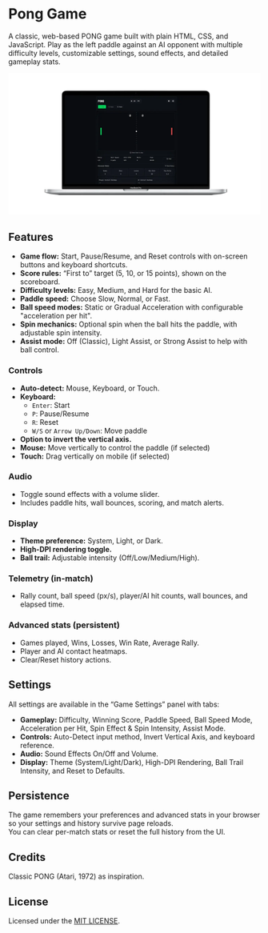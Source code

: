 # Pong Game

A classic, web-based PONG game built with plain HTML, CSS, and JavaScript. Play as the left paddle against an AI opponent with multiple difficulty levels, customizable settings, sound effects, and detailed gameplay stats.

![Screenshot](screenshot.webp)

## Features

- **Game flow:** Start, Pause/Resume, and Reset controls with on-screen buttons and keyboard shortcuts.
- **Score rules:** “First to” target (5, 10, or 15 points), shown on the scoreboard.
- **Difficulty levels:** Easy, Medium, and Hard for the basic AI.
- **Paddle speed:** Choose Slow, Normal, or Fast.
- **Ball speed modes:** Static or Gradual Acceleration with configurable "acceleration per hit".
- **Spin mechanics:** Optional spin when the ball hits the paddle, with adjustable spin intensity.
- **Assist mode:** Off (Classic), Light Assist, or Strong Assist to help with ball control.

### Controls

- **Auto-detect:** Mouse, Keyboard, or Touch.
- **Keyboard:**  
  - `Enter`: Start  
  - `P`: Pause/Resume  
  - `R`: Reset  
  - `W/S` or `Arrow Up/Down`: Move paddle
- **Option to invert the vertical axis.**
- **Mouse:** Move vertically to control the paddle (if selected)
- **Touch:** Drag vertically on mobile (if selected)

### Audio

- Toggle sound effects with a volume slider.
- Includes paddle hits, wall bounces, scoring, and match alerts.

### Display

- **Theme preference:** System, Light, or Dark.
- **High-DPI rendering toggle.**
- **Ball trail:** Adjustable intensity (Off/Low/Medium/High).

### Telemetry (in-match)

- Rally count, ball speed (px/s), player/AI hit counts, wall bounces, and elapsed time.

### Advanced stats (persistent)

- Games played, Wins, Losses, Win Rate, Average Rally.
- Player and AI contact heatmaps.
- Clear/Reset history actions.

## Settings

All settings are available in the “Game Settings” panel with tabs:

- **Gameplay:** Difficulty, Winning Score, Paddle Speed, Ball Speed Mode, Acceleration per Hit, Spin Effect & Spin Intensity, Assist Mode.
- **Controls:** Auto-Detect input method, Invert Vertical Axis, and keyboard reference.
- **Audio:** Sound Effects On/Off and Volume.
- **Display:** Theme (System/Light/Dark), High-DPI Rendering, Ball Trail Intensity, and Reset to Defaults.

## Persistence

The game remembers your preferences and advanced stats in your browser so your settings and history survive page reloads.  
You can clear per-match stats or reset the full history from the UI.

## Credits

Classic PONG (Atari, 1972) as inspiration.

## License
  
Licensed under the [MIT LICENSE](LICENSE).